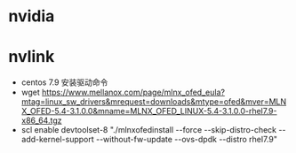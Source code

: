 # nvidia

# nvlink
- centos 7.9 安装驱动命令
- wget https://www.mellanox.com/page/mlnx_ofed_eula?mtag=linux_sw_drivers&mrequest=downloads&mtype=ofed&mver=MLNX_OFED-5.4-3.1.0.0&mname=MLNX_OFED_LINUX-5.4-3.1.0.0-rhel7.9-x86_64.tgz
- scl enable devtoolset-8  "./mlnxofedinstall --force --skip-distro-check --add-kernel-support --without-fw-update --ovs-dpdk --distro rhel7.9"
